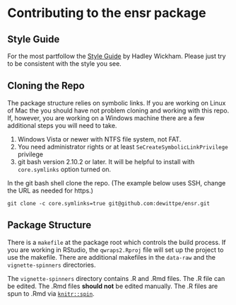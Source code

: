# Contributing to the ensr package

## Style Guide

For the most partfollow the [Style Guide](http://adv-r.had.co.nz/Style.html)
by Hadley Wickham.  Please just try to be consistent with the style you see.

## Cloning the Repo

The package structure relies on symbolic links.  If you are working on Linux of
Mac the you should have not problem cloning and working with this repo.  If,
however, you are working on a Windows machine there are a few additional steps
you will need to take.

1. Windows Vista or newer with NTFS file system, not FAT.
2. You need administrator rights or at least `SeCreateSymbolicLinkPrivilege`
   privilege
3. git bash version 2.10.2 or later.  It will be helpful to install with
   `core.symlinks` option turned on.

In the git bash shell clone the repo.  (The example below uses SSH, change the
URL as needed for https.)

    git clone -c core.symlinks=true git@github.com:dewittpe/ensr.git

## Package Structure

There is a `makefile` at the package root which controls the build process.  If
you are working in RStudio, the `qwraps2.Rproj` file will set up the project to
use the makefile.  There are additional makefiles in the `data-raw` and the
`vignette-spinners` directories.

The `vignette-spinners` directory contains .R and .Rmd files.  The .R file
can be edited.  The .Rmd files **should not** be edited manually.  The .R files
are spun to .Rmd via [`knitr::spin`](https://yihui.name/knitr/demo/stitch/).

